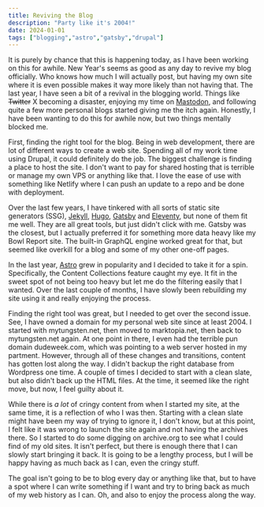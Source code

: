 ```yaml
---
title: Reviving the Blog
description: "Party like it's 2004!"
date: 2024-01-01
tags: ["blogging","astro","gatsby","drupal"]
---
```


It is purely by chance that this is happening today, as I have been working on this for awhile. New Year's seems as good as any day to revive my blog officially. Who knows how much I will actually post, but having my own site where it is even possible makes it way more likely than not having that. The last year, I have seen a bit of a revival in the blogging world. Things like <strike>Twitter</strike> X becoming a disaster, enjoying my time on [Mastodon](https://mastodon.world/@mytungsten), and following quite a few more personal blogs started giving me the itch again. Honestly, I have been wanting to do this for awhile now, but two things mentally blocked me.

First, finding the right tool for the blog. Being in web development, there are lot of different ways to create a web site. Spending all of my work time using Drupal, it could definitely do the job. The biggest challenge is finding a place to host the site. I don't want to pay for shared hosting that is terrible or manage my own VPS or anything like that. I love the ease of use with something like Netlify where I can push an update to a repo and be done with deployment. 

Over the last few years, I have tinkered with all sorts of static site generators (SSG),  [Jekyll](https://jekyllrb.com), [Hugo](https://gohugo.io), [Gatsby](https://www.gatsbyjs.com) and [Eleventy](https://www.11ty.dev), but none of them fit me well. They are all great tools, but just didn't click with me. Gatsby was the closest, but I actually preferred it for something more data heavy like my Bowl Report site. The built-in GraphQL engine worked great for that, but seemed like overkill for a blog and some of my other one-off pages.

In the last year, [Astro](https://astro.build) grew in popularity and I decided to take it for a spin. Specifically, the Content Collections feature caught my eye. It fit in the sweet spot of not being too heavy but let me do the filtering easily that I wanted. Over the last couple of months, I have slowly been rebuilding my site using it and really enjoying the process.

Finding the right tool was great, but I needed to get over the second issue. See, I have owned a domain for my personal web site since at least 2004. I started with mytungsten.net, then moved to marktopia.net, then back to mytungsten.net again. At one point in there, I even had the terrible pun domain dudeweek.com, which was pointing to a web server hosted in my partment. However, through all of these changes and transitions, content has gotten lost along the way. I didn't backup the right database from Wordpress one time. A couple of times I decided to start with a clean slate, but also didn't back up the HTML files. At the time, it seemed like the right move, but now, I feel guilty about it.

While there is *a lot* of cringy content from when I started my site, at the same time, it is a reflection of who I was then. Starting with a clean slate might have been my way of trying to ignore it, I don't know, but at this point, I felt like it was wrong to launch the site again and not having the archives there. So I started to do some digging on archive.org to see what I could find of my old sites. It isn't perfect, but there is enough there that I can slowly start bringing it back. It is going to be a lengthy process, but I will be happy having as much back as I can, even the cringy stuff.

The goal isn't going to be to blog every day or anything like that, but to have a spot where I can write something if I want and try to bring back as much of my web history as I can. Oh, and also to enjoy the process along the way.